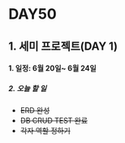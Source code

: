 # DAY50

## 1. 세미 프로젝트(DAY 1)

#### 1. 일정: 6월 20일~ 6월 24일
##### 2. 오늘 할 일
* ~~ERD 완성~~
* ~~DB CRUD TEST 완료~~
* ~~각자 역할 정하기~~ 
